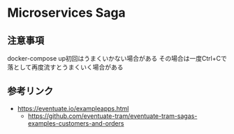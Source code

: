 # Microservices Saga

## 注意事項
docker-compose up初回はうまくいかない場合がある
その場合は一度Ctrl+Cで落として再度流すとうまくいく場合がある

## 参考リンク
- https://eventuate.io/exampleapps.html
  - https://github.com/eventuate-tram/eventuate-tram-sagas-examples-customers-and-orders